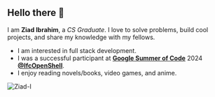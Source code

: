 ## Hello there 👋

I am **Ziad Ibrahim**, a _CS Graduate_. I love to solve problems, build cool projects, and share my knowledge with my fellows.

- I am interested in full stack development.
- I was a successful participant at [**Google Summer of Code**](https://summerofcode.withgoogle.com/) 2024 [**@IfcOpenShell**](https://github.com/IfcOpenShell).
- I enjoy reading novels/books, video games, and anime.

<img src="https://komarev.com/ghpvc/?username=Ziad-I&label=Profile%20views&color=blueviolet&style=flat" alt="Ziad-I" />
<!--
<img src="https://github-readme-stats.vercel.app/api?username=Ziad-I&show_icons=true&theme=transparent" /> 
-->
